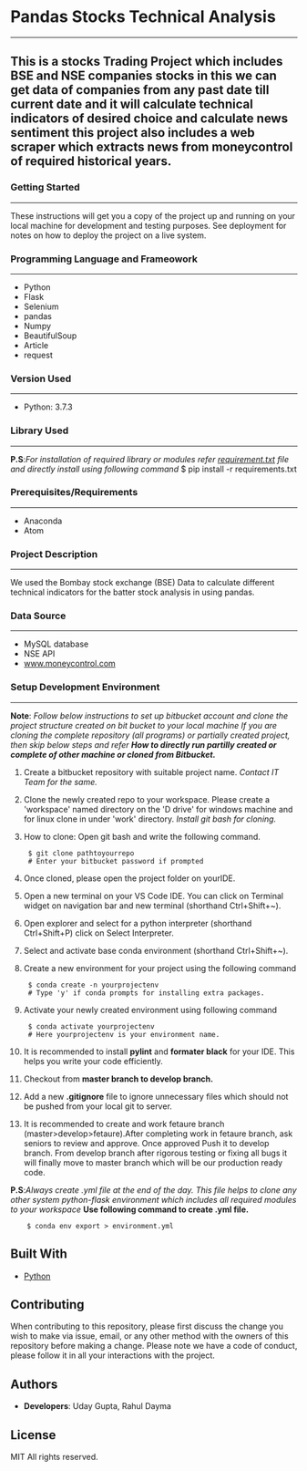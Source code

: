 # Pandas Stocks Technical Analysis
---
This is a stocks Trading Project which includes BSE and NSE companies stocks in this we can get data of companies from any past date till current date and it will calculate
technical indicators of desired choice and calculate news sentiment this project also includes a web scraper which extracts news from moneycontrol of required historical years.
---

### Getting Started
---
These instructions will get you a copy of the project up and running on your local machine for development and testing purposes. See deployment for notes on how to deploy the project on a live system.

### Programming Language and Frameowork
---
* Python
* Flask
* Selenium
* pandas
* Numpy
* BeautifulSoup
* Article
* request

### Version Used
---
* Python: 3.7.3

### Library Used
---
**P.S**:*For installation of required library or modules refer [requirement.txt](https://github.com/uday171197/pandas-stocks-tech-analysis/requirements.txt) file and directly install using following command*
		$ pip install -r requirements.txt

### Prerequisites/Requirements
---
* Anaconda
* Atom

### Project Description
---
We used the Bombay stock exchange (BSE) Data to calculate different technical indicators for the batter stock analysis in using pandas.


### Data Source
---
* MySQL database
* NSE API
* www.moneycontrol.com

### Setup Development Environment
---
**Note**:
*Follow below instructions to set up bitbucket account and clone the project structure created on bit bucket to your local machine*
*If you are cloning the complete repository (all programs) or partially created project, then skip below steps and refer **How to directly run partilly created or complete  of other machine or cloned from Bitbucket.***

1. Create a bitbucket repository with suitable project name. *Contact IT Team for the same.*

2. Clone the newly created repo to your workspace. Please create a 'workspace' named directory on the 'D drive' for windows machine and for linux clone in under 'work' directory. *Install git bash for cloning.*

3. How to clone: Open git bash and write the following command.

		$ git clone pathtoyourrepo
		# Enter your bitbucket password if prompted

4. Once cloned, please open the project folder on yourIDE.

5. Open a new terminal on your VS Code IDE. You can click on Terminal widget on navigation bar and new terminal
(shorthand Ctrl+Shift+~).

6. Open explorer and select for a python interpreter (shorthand Ctrl+Shift+P) click on Select Interpreter.

7. Select and activate base conda environment (shorthand Ctrl+Shift+~).

8. Create a new environment for your project using the following command

		$ conda create -n yourprojectenv
		# Type 'y' if conda prompts for installing extra packages.

9. Activate your newly created environment using following command

		$ conda activate yourprojectenv
		# Here yourprojectenv is your environment name.

10. It is recommended to install **pylint** and **formater black** for your IDE. This helps you write your code efficiently.

11. Checkout from **master branch to develop branch.**

12. Add a new **.gitignore** file to ignore unnecessary files which should not be pushed from your local git to server.

13. It is recommended to create and work fetaure branch (master>develop>fetaure).After completing work in fetaure branch, ask seniors to review and approve. Once approved Push it to develop branch. From develop branch after rigorous testing or fixing all bugs it will finally move to master branch which will be our production ready code.

**P.S**:*Always create .yml file at the end of the day. This file helps to clone any other system python-flask environment which includes all required modules to your workspace*
**Use following command to create .yml file.**

		$ conda env export > environment.yml







## Built With

* [Python](https://www.python.org/)


## Contributing

When contributing to this repository, please first discuss the change you wish to make via issue,
email, or any other method with the owners of this repository before making a change.
Please note we have a code of conduct, please follow it in all your interactions with the project.


## Authors

* **Developers**: Uday Gupta, Rahul Dayma



## License

MIT
All rights reserved.

